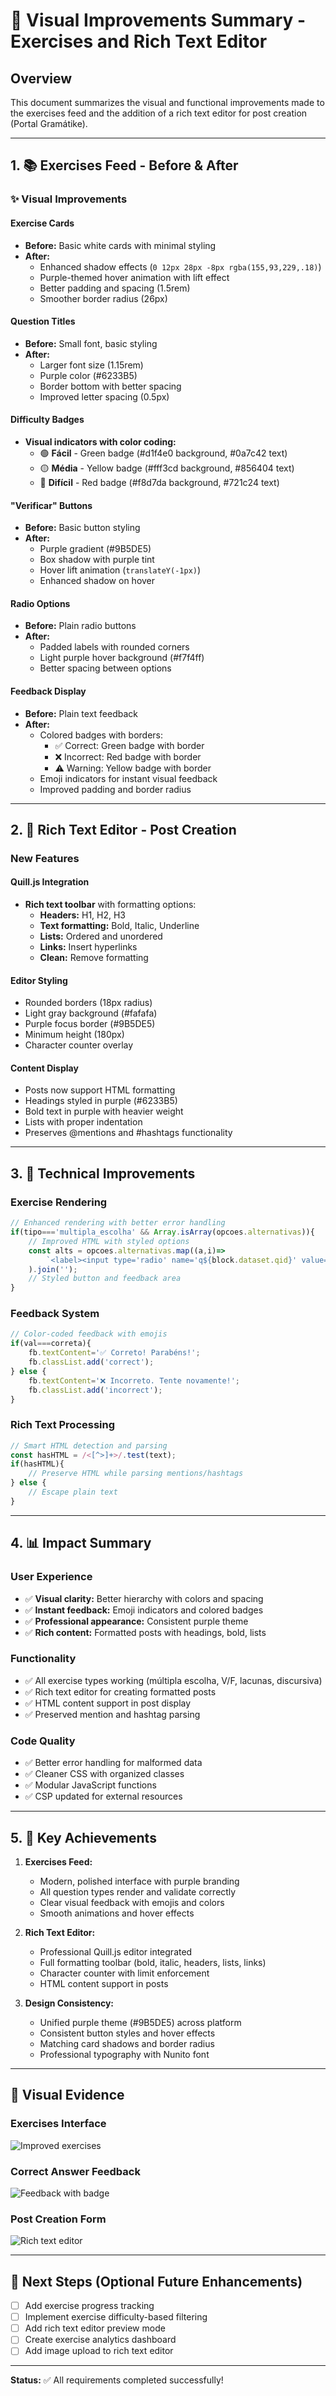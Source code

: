 # 🎨 Visual Improvements Summary - Exercises and Rich Text Editor

## Overview
This document summarizes the visual and functional improvements made to the exercises feed and the addition of a rich text editor for post creation (Portal Gramátike).

---

## 1. 📚 Exercises Feed - Before & After

### ✨ Visual Improvements

#### Exercise Cards
- **Before:** Basic white cards with minimal styling
- **After:** 
  - Enhanced shadow effects (`0 12px 28px -8px rgba(155,93,229,.18)`)
  - Purple-themed hover animation with lift effect
  - Better padding and spacing (1.5rem)
  - Smoother border radius (26px)

#### Question Titles
- **Before:** Small font, basic styling
- **After:**
  - Larger font size (1.15rem)
  - Purple color (#6233B5)
  - Border bottom with better spacing
  - Improved letter spacing (0.5px)

#### Difficulty Badges
- **Visual indicators with color coding:**
  - 🟢 **Fácil** - Green badge (#d1f4e0 background, #0a7c42 text)
  - 🟡 **Média** - Yellow badge (#fff3cd background, #856404 text)
  - 🔴 **Difícil** - Red badge (#f8d7da background, #721c24 text)

#### "Verificar" Buttons
- **Before:** Basic button styling
- **After:**
  - Purple gradient (#9B5DE5)
  - Box shadow with purple tint
  - Hover lift animation (`translateY(-1px)`)
  - Enhanced shadow on hover

#### Radio Options
- **Before:** Plain radio buttons
- **After:**
  - Padded labels with rounded corners
  - Light purple hover background (#f7f4ff)
  - Better spacing between options

#### Feedback Display
- **Before:** Plain text feedback
- **After:**
  - Colored badges with borders:
    - ✅ Correct: Green badge with border
    - ❌ Incorrect: Red badge with border
    - ⚠️ Warning: Yellow badge with border
  - Emoji indicators for instant visual feedback
  - Improved padding and border radius

---

## 2. 📝 Rich Text Editor - Post Creation

### New Features

#### Quill.js Integration
- **Rich text toolbar** with formatting options:
  - **Headers:** H1, H2, H3
  - **Text formatting:** Bold, Italic, Underline
  - **Lists:** Ordered and unordered
  - **Links:** Insert hyperlinks
  - **Clean:** Remove formatting

#### Editor Styling
- Rounded borders (18px radius)
- Light gray background (#fafafa)
- Purple focus border (#9B5DE5)
- Minimum height (180px)
- Character counter overlay

#### Content Display
- Posts now support HTML formatting
- Headings styled in purple (#6233B5)
- Bold text in purple with heavier weight
- Lists with proper indentation
- Preserves @mentions and #hashtags functionality

---

## 3. 🔧 Technical Improvements

### Exercise Rendering
```javascript
// Enhanced rendering with better error handling
if(tipo==='multipla_escolha' && Array.isArray(opcoes.alternativas)){
    // Improved HTML with styled options
    const alts = opcoes.alternativas.map((a,i)=>
        `<label><input type='radio' name='q${block.dataset.qid}' value='${i}'> ${a}</label>`
    ).join('');
    // Styled button and feedback area
}
```

### Feedback System
```javascript
// Color-coded feedback with emojis
if(val===correta){ 
    fb.textContent='✅ Correto! Parabéns!'; 
    fb.classList.add('correct');
} else { 
    fb.textContent='❌ Incorreto. Tente novamente!'; 
    fb.classList.add('incorrect');
}
```

### Rich Text Processing
```javascript
// Smart HTML detection and parsing
const hasHTML = /<[^>]+>/.test(text);
if(hasHTML){
    // Preserve HTML while parsing mentions/hashtags
} else {
    // Escape plain text
}
```

---

## 4. 📊 Impact Summary

### User Experience
- ✅ **Visual clarity:** Better hierarchy with colors and spacing
- ✅ **Instant feedback:** Emoji indicators and colored badges
- ✅ **Professional appearance:** Consistent purple theme
- ✅ **Rich content:** Formatted posts with headings, bold, lists

### Functionality
- ✅ All exercise types working (múltipla escolha, V/F, lacunas, discursiva)
- ✅ Rich text editor for creating formatted posts
- ✅ HTML content support in post display
- ✅ Preserved mention and hashtag parsing

### Code Quality
- ✅ Better error handling for malformed data
- ✅ Cleaner CSS with organized classes
- ✅ Modular JavaScript functions
- ✅ CSP updated for external resources

---

## 5. 🎯 Key Achievements

1. **Exercises Feed:**
   - Modern, polished interface with purple branding
   - All question types render and validate correctly
   - Clear visual feedback with emojis and colors
   - Smooth animations and hover effects

2. **Rich Text Editor:**
   - Professional Quill.js editor integrated
   - Full formatting toolbar (bold, italic, headers, lists, links)
   - Character counter with limit enforcement
   - HTML content support in posts

3. **Design Consistency:**
   - Unified purple theme (#9B5DE5) across platform
   - Consistent button styles and hover effects
   - Matching card shadows and border radius
   - Professional typography with Nunito font

---

## 📸 Visual Evidence

### Exercises Interface
![Improved exercises](https://github.com/user-attachments/assets/c1f86a5e-7692-4729-b3ba-60167834049e)

### Correct Answer Feedback
![Feedback with badge](https://github.com/user-attachments/assets/2c7f7f4f-91db-4d60-9262-6443b5d75532)

### Post Creation Form
![Rich text editor](https://github.com/user-attachments/assets/fc1b6072-0425-4455-972a-d949b166723d)

---

## 🚀 Next Steps (Optional Future Enhancements)

- [ ] Add exercise progress tracking
- [ ] Implement exercise difficulty-based filtering
- [ ] Add rich text editor preview mode
- [ ] Create exercise analytics dashboard
- [ ] Add image upload to rich text editor

---

**Status:** ✅ All requirements completed successfully!
